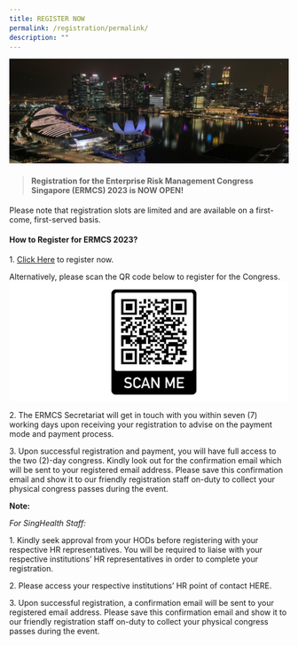 ```yaml
---
title: REGISTER NOW
permalink: /registration/permalink/
description: ""
---
```

![](/images/ERMCS%20Website%20eBanner2_test.jpg)

>#### Registration for the Enterprise Risk Management Congress Singapore (ERMCS) 2023 is NOW OPEN!

Please note that registration slots are limited and are available on a first-come, first-served basis.  

#### How to Register for ERMCS 2023?

1\. [Click Here](https://form.gov.sg/642282ea72f46900113b80f3) to register now. 

Alternatively, please scan the QR code below to register for the Congress.
![](/images/ermcs-website-registration-qr-code-3.JPG)

2\. The ERMCS Secretariat will get in touch with you within seven (7) working days upon receiving your registration to advise on the payment mode and payment process.

3\. Upon successful registration and payment, you will have full access to the two (2)-day congress. Kindly look out for the confirmation email which will be sent to your registered email address. Please save this confirmation email and show it to our friendly registration staff on-duty to collect your physical congress passes during the event.

   

**Note:**

*For SingHealth Staff:*

1\. Kindly seek approval from your HODs before registering with your respective HR representatives. You will be required to liaise with your respective institutions’ HR representatives in order to complete your registration.

2\. Please access your respective institutions’ HR point of contact HERE.

3\. Upon successful registration, a confirmation email will be sent to your registered email address. Please save this confirmation email and show it to our friendly registration staff on-duty to collect your physical congress passes during the event.


